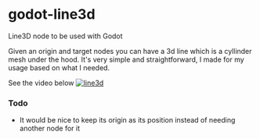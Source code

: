 # godot-line3d
Line3D node to be used with Godot

Given an origin and target nodes you can have a 3d line which is a cyllinder mesh under the hood. It's very simple and straightforward, I made for my usage based on what I needed.

See the video below
[![line3d](https://user-images.githubusercontent.com/28108272/152885629-b8514569-13ee-4dd0-a964-f83b96047467.png)](https://www.youtube.com/watch?v=qbZ_zz8uJqg&feature=youtu.be)


### Todo
- It would be nice to keep its origin as its position instead of needing another node for it
